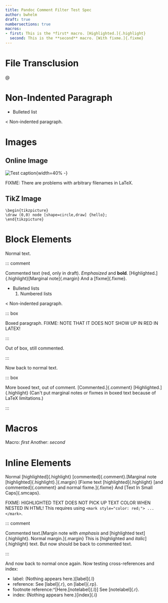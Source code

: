 ```yaml
---
title: Pandoc Comment Filter Test Spec
author: bwhelm
draft: true
numbersections: true
macros:
- first: This is the *first* macro. [Highlighted.]{.highlight}
  second: This is the **second** macro. [With fixme.]{.fixme}
---
```


# File Transclusion

@[](transcluded.md)

# Non-Indented Paragraph

- Bulleted list

< Non-indented paragraph.

# Images

## Online Image

![Test caption](https://upload.wikimedia.org/wikipedia/commons/thumb/a/ae/Aristotle_Altemps_Inv8575.jpg/440px-Aristotle_Altemps_Inv8575.jpg){width=40% -}

FIXME: There are problems with arbitrary filenames in LaTeX.

## TikZ Image

~~~ {#identifier .tikz tikzlibrary="arrows" caption="A caption." title="The title" width=25%}
\begin{tikzpicture}
\draw (0,0) node [shape=circle,draw] {hello};
\end{tikzpicture}
~~~

# Block Elements

Normal text.

::: comment

Commented text (red, only in draft). *Emphasized* and **bold**. [Highlighted.]{.highlight}[Marginal note]{.margin} And a [fixme]{.fixme}.

- Bulleted lists
    1. Numbered lists

< Non-indented paragraph.

::: box

Boxed paragraph. FIXME: NOTE THAT IT DOES NOT SHOW UP IN RED IN LATEX!

:::

Out of box, still commented.

:::

Now back to normal text.

::: box

More boxed text, out of comment. [Commented.]{.comment} [Highlighted.]{.highlight} (Can't put marginal notes or fixmes in boxed text because of LaTeX limitations.)

:::

# Macros

Macro: $first$ Another: $second$

# Inline Elements

Normal [highlighted]{.highlight} [commented]{.comment}.[Marginal note
[highlighted]{.highlight}.]{.margin} [Fixme text [highlighted]{.highlight} [and
commented]{.comment} and normal fixme.]{.fixme} And [Text In Small Caps]{.smcaps}.

FIXME: HIGHLIGHTED TEXT DOES NOT PICK UP TEXT COLOR WHEN NESTED IN HTML! This requires using `<mark style="color: red;"> ... </mark>`.

::: comment

Commented text.[Margin note with *emphasis* and [highlighted text]{.highlight}.
Normal margin.]{.margin} This is [highlighted and *italic*]{.highlight} text.
But now should be back to commented text.

:::

And now back to normal once again. Now testing cross-references and index:

- label: (Nothing appears here.)[label]{.l}
- reference: See [label]{.r}, on [label]{.rp}.
- footnote reference:^[Here.[notelabel]{.l}] See [notelabel]{.r}.
- index: (Nothing appears here.)[index]{.i}

